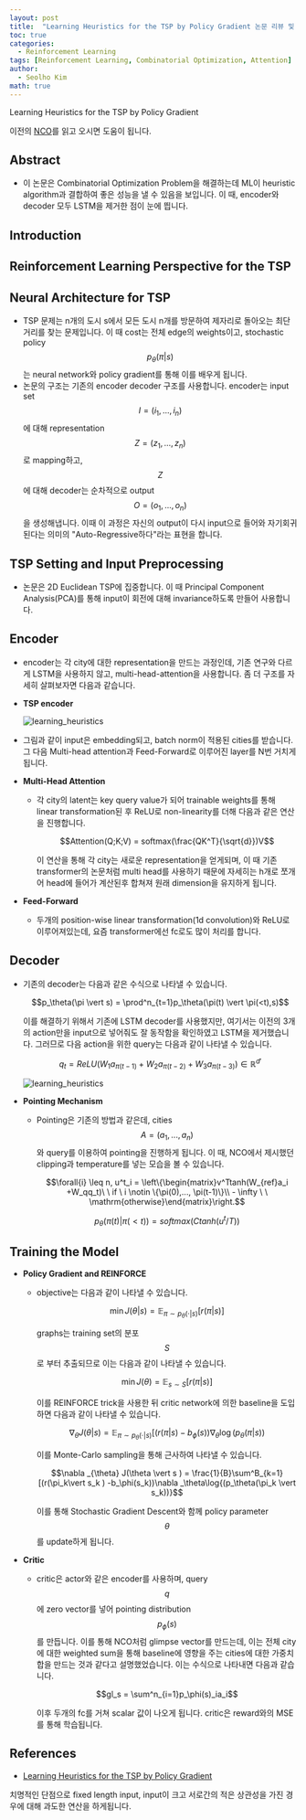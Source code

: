```yaml
---
layout: post
title:  "Learning Heuristics for the TSP by Policy Gradient 논문 리뷰 및 설명"
toc: true
categories: 
  - Reinforcement Learning 
tags: [Reinforcement Learning, Combinatorial Optimization, Attention]
author:
  - Seolho Kim
math: true
---
```

Learning Heuristics for the TSP by Policy Gradient

이전의 [NCO](https://seolhokim.github.io/deeplearning/2021/07/26/nco/)를 읽고 오시면 도움이 됩니다.
## Abstract
- 이 논문은 Combinatorial Optimization Problem을 해결하는데 ML이 heuristic algorithm과 결합하여 좋은 성능을 낼 수 있음을 보입니다. 이 때, encoder와 decoder 모두 LSTM을 제거한 점이 눈에 띕니다.
## Introduction
## Reinforcement Learning Perspective for the TSP
## Neural Architecture for TSP
- TSP 문제는 n개의 도시 s에서 모든 도시 n개를 방문하여 제자리로 돌아오는 최단거리를 찾는 문제입니다. 이 때 cost는 전체 edge의 weights이고, stochastic policy $$p_\theta(\pi\vert s)$$는 neural network와 policy gradient를 통해 이를 배우게 됩니다.
- 논문의 구조는 기존의 encoder decoder 구조를 사용합니다. encoder는 input set $$I = (i_1,...,i_n)$$에 대해 representation $$Z = (z_1,...,z_n)$$로 mapping하고, $$Z$$에 대해 decoder는 순차적으로 output $$O = (o_1,...,o_n)$$을 생성해냅니다. 이때 이 과정은 자신의 output이 다시 input으로 들어와 자기회귀된다는 의미의 "Auto-Regressive하다"라는 표현을 합니다.

## TSP Setting and Input Preprocessing
- 논문은 2D Euclidean TSP에 집중합니다. 이 때 Principal Component Analysis(PCA)를 통해 input이 회전에 대해 invariance하도록 만들어 사용합니다.

## Encoder
- encoder는 각 city에 대한 representation을 만드는 과정인데, 기존 연구와 다르게 LSTM을 사용하지 않고, multi-head-attention을 사용합니다. 좀 더 구조를 자세히 살펴보자면 다음과 같습니다.
- **TSP encoder**

  ![learning_heuristics](/assets/img/learning_heuristics_0.PNG)

- 그림과 같이 input은 embedding되고, batch norm이 적용된 cities를 받습니다. 그 다음 Multi-head attention과 Feed-Forward로 이루어진 layer를 N번 거치게 됩니다.
- **Multi-Head Attention**
  - 각 city의 latent는 key query value가 되어 trainable weights를 통해 linear transformation된 후 ReLU로 non-linearity를 더해 다음과 같은 연산을 진행합니다.

    $$Attention(Q;K;V) = softmax(\frac{QK^T}{\sqrt{d}})V$$

    이 연산을 통해 각 city는 새로운 representation을 얻게되며, 이 때 기존 transformer의 논문처럼 multi head를 사용하기 때문에 자세히는 h개로 쪼개어 head에 들어가 계산된후 합쳐져 원래 dimension을 유지하게 됩니다.

- **Feed-Forward**
  - 두개의 position-wise linear transformation(1d convolution)와 ReLU로 이루어져있는데, 요즘 transformer에선 fc로도 많이 처리를 합니다.

## **Decoder**
- 기존의 decoder는 다음과 같은 수식으로 나타낼 수 있습니다.

   $$p_\theta(\pi \vert s) = \prod^n_{t=1}p_\theta(\pi(t) \vert \pi(<t),s)$$

   이를 해결하기 위해서 기존에 LSTM decoder를 사용했지만, 여기서는 이전의 3개의 action만을 input으로 넣어줘도 잘 동작함을 확인하였고 LSTM을 제거했습니다. 그러므로 다음 action을 위한 query는 다음과 같이 나타낼 수 있습니다. 

   $$q_t = ReLU(W_1a_{\pi(t-1)} + W_2a_{\pi(t-2)} + W_3a_{\pi(t-3)}) \in \mathbb{R}^{d'}$$

   ![learning_heuristics](/assets/img/learning_heuristics_1.PNG)

- **Pointing Mechanism**
  - Pointing은 기존의 방법과 같은데, cities $$A = (a_1,...,a_n)$$와 query를 이용하여 pointing을 진행하게 됩니다. 이 때, NCO에서 제시했던 clipping과 temperature를 넣는 모습을 볼 수 있습니다.

    $$\forall{i} \leq n, u^t_i = \left\{\begin{matrix}v^Ttanh(W_{ref}a_i +W_qq_t)\ \ if \ i \notin \{\pi(0),..., \pi(t-1)\}\\ - \infty \ \ \mathrm{otherwise}\end{matrix}\right.$$

    $$p_\theta(\pi(t)\vert \pi(<t)) = softmax(C tanh(u^t/T))$$

## **Training the Model**
- **Policy Gradient and REINFORCE**
  - objective는 다음과 같이 나타낼 수 있습니다.

    $$\min J(\theta \vert s ) =\mathbb{E}_{\pi \sim p_\theta(\cdot \vert s)}[r(\pi \vert s )]$$

    graphs는 training set의 분포 $$S$$로 부터 추출되므로 이는 다음과 같이 나타낼 수 있습니다.

    $$\min J(\theta) =\mathbb{E}_{s \sim S}[r(\pi \vert s )]$$

    이를 REINFORCE trick을 사용한 뒤 critic network에 의한 baseline을 도입하면 다음과 같이 나타낼 수 있습니다.

    $$\nabla _{\theta} J(\theta \vert s ) = \mathbb{E}_{\pi \sim p_\theta(\cdot \vert s)}[(r(\pi \vert s ) -b_\phi(s))\nabla _\theta\log{(p_\theta(\pi \vert s))}$$

    이를 Monte-Carlo sampling을 통해 근사하여 나타낼 수 있습니다.

    $$\nabla _{\theta} J(\theta \vert s ) = \frac{1}{B}\sum^B_{k=1}[(r(\pi_k\vert s_k ) -b_\phi(s_k))\nabla _\theta\log{(p_\theta(\pi_k \vert s_k))}$$

    이를 통해 Stochastic Gradient Descent와 함께 policy parameter $$\theta$$를 update하게 됩니다.

- **Critic**
  - critic은 actor와 같은 encoder를 사용하며, query $$q$$에 zero vector를 넣어 pointing distribution $$p_\phi(s)$$를 만듭니다. 이를 통해 NCO처럼 glimpse vector를 만드는데, 이는 전체 city에 대한 weighted sum을 통해 baseline에 영향을 주는 cities에 대한 가중치합을 만드는 것과 같다고 설명했었습니다. 이는 수식으로 나타내면 다음과 같습니다.

    $$gl_s = \sum^n_{i=1}p_\phi(s)_ia_i$$

    이후 두개의 fc를 거쳐 scalar 값이 나오게 됩니다. critic은 reward와의 MSE를 통해 학습됩니다.

## References

- [Learning Heuristics for the TSP by Policy Gradient](https://link.springer.com/chapter/10.1007/978-3-319-93031-2_12)

치명적인 단점으로 fixed length input, input이 크고 서로간의 적은 상관성을 가진 경우에 대해 과도한 연산을 하게됩니다.
